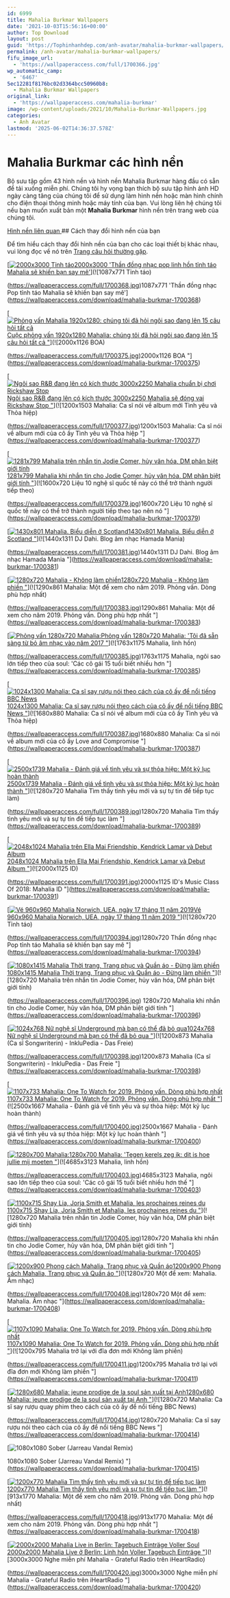 ```yaml
---
id: 6999
title: Mahalia Burkmar Wallpapers
date: '2021-10-03T15:56:16+00:00'
author: Top Download
layout: post
guid: 'https://Tophinhanhdep.com/anh-avatar/mahalia-burkmar-wallpapers/'
permalink: /anh-avatar/mahalia-burkmar-wallpapers/
fifu_image_url:
  - 'https://wallpaperaccess.com/full/1700366.jpg'
wp_automatic_camp:
  - '6467'
5ec12281f8176bc02d3364bcc50960b8:
  - Mahalia Burkmar Wallpapers
original_link:
  - 'https://wallpaperaccess.com/mahalia-burkmar'
image: /wp-content/uploads/2021/10/Mahalia-Burkmar-Wallpapers.jpg
categories:
  - Ảnh Avatar
lastmod: '2025-06-02T14:36:37.578Z'
---
```

# Mahalia Burkmar các hình nền

Bộ sưu tập gồm 43 hình nền và hình nền Mahalia Burkmar hàng đầu có sẵn để tải xuống miễn phí. Chúng tôi hy vọng bạn thích bộ sưu tập hình ảnh HD ngày càng tăng của chúng tôi để sử dụng làm hình nền hoặc màn hình chính cho điện thoại thông minh hoặc máy tính của bạn. Vui lòng liên hệ chúng tôi nếu bạn muốn xuất bản một **Mahalia Burkmar** hình nền trên trang web của chúng tôi.

[Hình nền liên quan ](#related) ## Cách thay đổi hình nền của bạn

Để tìm hiểu cách thay đổi hình nền của bạn cho các loại thiết bị khác nhau, vui lòng đọc về nó trên [Trang câu hỏi thường gặp](https://tophinhanhdep.com/faq/).

  
[[![2000x3000 Tỉnh táo](https://wallpaperaccess.com/full/1700366.jpg)2000x3000 'Thần đồng nhạc pop linh hồn tỉnh táo Mahalia sẽ khiến bạn say mê'](https://wallpaperaccess.com/download/mahalia-burkmar-1700366)](![1087x771 Tỉnh táo)

(https://wallpaperaccess.com/full/1700368.jpg)1087x771 'Thần đồng nhạc Pop tỉnh táo Mahalia sẽ khiến bạn say mê'](https://wallpaperaccess.com/download/mahalia-burkmar-1700368)

[[![Phỏng vấn Mahalia 1920x1280: chúng tôi đã hỏi ngôi sao đang lên 15 câu hỏi tất cả](https://wallpaperaccess.com/full/1700369.jpg)Cuộc phỏng vấn 1920x1280 Mahalia: chúng tôi đã hỏi ngôi sao đang lên 15 câu hỏi tất cả "](https://wallpaperaccess.com/download/mahalia-burkmar-1700369)](![2000x1126 BOA)

(https://wallpaperaccess.com/full/1700375.jpg)2000x1126 BOA "](https://wallpaperaccess.com/download/mahalia-burkmar-1700375)

[[![Ngôi sao R&B đang lên có kích thước 3000x2250 Mahalia chuẩn bị chơi Rickshaw Stop](https://wallpaperaccess.com/full/1700376.jpg)Ngôi sao R&amp;B đang lên có kích thước 3000x2250 Mahalia sẽ đóng vai Rickshaw Stop "](https://wallpaperaccess.com/download/mahalia-burkmar-1700376)](![1200x1503 Mahalia: Ca sĩ nói về album mới Tình yêu và Thỏa hiệp)

(https://wallpaperaccess.com/full/1700377.jpg)1200x1503 Mahalia: Ca sĩ nói về album mới của cô ấy Tình yêu và Thỏa hiệp "](https://wallpaperaccess.com/download/mahalia-burkmar-1700377)

[[![1281x799 Mahalia trên nhắn tin Jodie Comer, hủy văn hóa, DM phân biệt giới tính](https://wallpaperaccess.com/full/1700378.jpg)1281x799 Mahalia khi nhắn tin cho Jodie Comer, hủy văn hóa, DM phân biệt giới tính "](https://wallpaperaccess.com/download/mahalia-burkmar-1700378)](![1600x720 Liệu 10 nghệ sĩ quốc tế này có thể trở thành người tiếp theo)

(https://wallpaperaccess.com/full/1700379.jpg)1600x720 Liệu 10 nghệ sĩ quốc tế này có thể trở thành người tiếp theo tạo nên nó "](https://wallpaperaccess.com/download/mahalia-burkmar-1700379)

[[![1430x801 Mahalia.  Biểu diễn ở Scotland](https://wallpaperaccess.com/full/1700380.jpg)1430x801 Mahalia. Biểu diễn ở Scotland "](https://wallpaperaccess.com/download/mahalia-burkmar-1700380)](![1440x1311 DJ Dahi.  Blog âm nhạc Hamada Mania)

(https://wallpaperaccess.com/full/1700381.jpg)1440x1311 DJ Dahi. Blog âm nhạc Hamada Mania "](https://wallpaperaccess.com/download/mahalia-burkmar-1700381)

[[![1280x720 Mahalia - Không làm phiền](https://wallpaperaccess.com/full/1700382.jpg)1280x720 Mahalia - Không làm phiền "](https://wallpaperaccess.com/download/mahalia-burkmar-1700382)](![1290x861 Mahalia: Một để xem cho năm 2019. Phỏng vấn.  Dòng phù hợp nhất)

(https://wallpaperaccess.com/full/1700383.jpg)1290x861 Mahalia: Một để xem cho năm 2019. Phỏng vấn. Dòng phù hợp nhất "](https://wallpaperaccess.com/download/mahalia-burkmar-1700383)

[[![Phỏng vấn 1280x720 Mahalia: ](https://wallpaperaccess.com/full/1700384.jpg)Phỏng vấn 1280x720 Mahalia: 'Tôi đã sẵn sàng từ bỏ âm nhạc vào năm 2017 "](https://wallpaperaccess.com/download/mahalia-burkmar-1700384)](![1763x1175 Mahalia, linh hồn)

(https://wallpaperaccess.com/full/1700385.jpg)1763x1175 Mahalia, ngôi sao lớn tiếp theo của soul: 'Các cô gái 15 tuổi biết nhiều hơn "](https://wallpaperaccess.com/download/mahalia-burkmar-1700385)

[[![1024x1300 Mahalia: Ca sĩ say rượu nói theo cách của cô ấy để nổi tiếng BBC News](https://wallpaperaccess.com/full/1700386.jpg)1024x1300 Mahalia: Ca sĩ say rượu nói theo cách của cô ấy để nổi tiếng BBC News "](https://wallpaperaccess.com/download/mahalia-burkmar-1700386)](![1680x880 Mahalia: Ca sĩ nói về album mới của cô ấy Tình yêu và Thỏa hiệp)

(https://wallpaperaccess.com/full/1700387.jpg)1680x880 Mahalia: Ca sĩ nói về album mới của cô ấy Love and Compromise "](https://wallpaperaccess.com/download/mahalia-burkmar-1700387)

[[![2500x1739 Mahalia - Đánh giá về tình yêu và sự thỏa hiệp: Một kỷ lục hoàn thành](https://wallpaperaccess.com/full/1700388.jpg)2500x1739 Mahalia - Đánh giá về tình yêu và sự thỏa hiệp: Một kỷ lục hoàn thành "](https://wallpaperaccess.com/download/mahalia-burkmar-1700388)](![1280x720 Mahalia Tìm thấy tình yêu mới và sự tự tin để tiếp tục làm)

(https://wallpaperaccess.com/full/1700389.jpg)1280x720 Mahalia Tìm thấy tình yêu mới và sự tự tin để tiếp tục làm "](https://wallpaperaccess.com/download/mahalia-burkmar-1700389)

[[![2048x1024 Mahalia trên Ella Mai Friendship, Kendrick Lamar và Debut Album](https://wallpaperaccess.com/full/1700390.jpg)2048x1024 Mahalia trên Ella Mai Friendship, Kendrick Lamar và Debut Album "](https://wallpaperaccess.com/download/mahalia-burkmar-1700390)](![2000x1125 ID)

(https://wallpaperaccess.com/full/1700391.jpg)2000x1125 ID's Music Class Of 2018: Mahalia ID "](https://wallpaperaccess.com/download/mahalia-burkmar-1700391)

[[![Vé 960x960 Mahalia Norwich, UEA, ngày 17 tháng 11 năm 2019](https://wallpaperaccess.com/full/1700393.jpg)Vé 960x960 Mahalia Norwich, UEA, ngày 17 tháng 11 năm 2019 "](https://wallpaperaccess.com/download/mahalia-burkmar-1700393)](![1280x720 Tỉnh táo)

(https://wallpaperaccess.com/full/1700394.jpg)1280x720 Thần đồng nhạc Pop tỉnh táo Mahalia sẽ khiến bạn say mê "](https://wallpaperaccess.com/download/mahalia-burkmar-1700394)

[[![1080x1415 Mahalia Thời trang, Trang phục và Quần áo - Đừng làm phiền](https://wallpaperaccess.com/full/1700395.jpg)1080x1415 Mahalia Thời trang, Trang phục và Quần áo - Đừng làm phiền "](https://wallpaperaccess.com/download/mahalia-burkmar-1700395)](![1280x720 Mahalia trên nhắn tin Jodie Comer, hủy văn hóa, DM phân biệt giới tính)

(https://wallpaperaccess.com/full/1700396.jpg) 1280x720 Mahalia khi nhắn tin cho Jodie Comer, hủy văn hóa, DM phân biệt giới tính "](https://wallpaperaccess.com/download/mahalia-burkmar-1700396)

[[![1024x768 Nữ nghệ sĩ Underground mà bạn có thể đã bỏ qua](https://wallpaperaccess.com/full/1700397.jpg)1024x768 Nữ nghệ sĩ Underground mà bạn có thể đã bỏ qua "](https://wallpaperaccess.com/download/mahalia-burkmar-1700397)](![1200x873 Mahalia (Ca sĩ Songwriterin) - InkluPedia - Das Freie)

(https://wallpaperaccess.com/full/1700398.jpg)1200x873 Mahalia (Ca sĩ Songwriterin) - InkluPedia - Das Freie "](https://wallpaperaccess.com/download/mahalia-burkmar-1700398)

[[![1107x733 Mahalia: One To Watch for 2019. Phỏng vấn.  Dòng phù hợp nhất](https://wallpaperaccess.com/full/1700399.jpg)1107x733 Mahalia: One To Watch for 2019. Phỏng vấn. Dòng phù hợp nhất "](https://wallpaperaccess.com/download/mahalia-burkmar-1700399)](![2500x1667 Mahalia - Đánh giá về tình yêu và sự thỏa hiệp: Một kỷ lục hoàn thành)

(https://wallpaperaccess.com/full/1700400.jpg)2500x1667 Mahalia - Đánh giá về tình yêu và sự thỏa hiệp: Một kỷ lục hoàn thành "](https://wallpaperaccess.com/download/mahalia-burkmar-1700400)

[[![1280x700 Mahalia: ](https://wallpaperaccess.com/full/1700401.jpg)1280x700 Mahalia: 'Tegen kerels zeg ik: dit is hoe jullie mij moeten "](https://wallpaperaccess.com/download/mahalia-burkmar-1700401)](![4685x3123 Mahalia, linh hồn)

(https://wallpaperaccess.com/full/1700403.jpg)4685x3123 Mahalia, ngôi sao lớn tiếp theo của soul: 'Các cô gái 15 tuổi biết nhiều hơn thế "](https://wallpaperaccess.com/download/mahalia-burkmar-1700403)

[[![1100x715 Shay Lia, Jorja Smith et Mahalia, les prochaines reines du](https://wallpaperaccess.com/full/1700404.jpg)1100x715 Shay Lia, Jorja Smith et Mahalia, les prochaines reines du "](https://wallpaperaccess.com/download/mahalia-burkmar-1700404)](![1280x720 Mahalia trên nhắn tin Jodie Comer, hủy văn hóa, DM phân biệt giới tính)

(https://wallpaperaccess.com/full/1700405.jpg)1280x720 Mahalia khi nhắn tin cho Jodie Comer, hủy văn hóa, DM phân biệt giới tính "](https://wallpaperaccess.com/download/mahalia-burkmar-1700405)

[[![1200x900 Phong cách Mahalia, Trang phục và Quần áo](https://wallpaperaccess.com/full/1700407.jpg)1200x900 Phong cách Mahalia, Trang phục và Quần áo "](https://wallpaperaccess.com/download/mahalia-burkmar-1700407)](![1280x720 Một để xem: Mahalia.  Âm nhạc)

(https://wallpaperaccess.com/full/1700408.jpg)1280x720 Một để xem: Mahalia. Âm nhạc "](https://wallpaperaccess.com/download/mahalia-burkmar-1700408)

[[![1107x1090 Mahalia: One To Watch for 2019. Phỏng vấn.  Dòng phù hợp nhất](https://wallpaperaccess.com/full/1700410.jpg)1107x1090 Mahalia: One To Watch for 2019. Phỏng vấn. Dòng phù hợp nhất "](https://wallpaperaccess.com/download/mahalia-burkmar-1700410)](![1200x795 Mahalia trở lại với đĩa đơn mới Không làm phiền)

(https://wallpaperaccess.com/full/1700411.jpg)1200x795 Mahalia trở lại với đĩa đơn mới Không làm phiền "](https://wallpaperaccess.com/download/mahalia-burkmar-1700411)

[[![1280x680 Mahalia: jeune prodige de la soul sản xuất tại Anh](https://wallpaperaccess.com/full/1700413.jpg)1280x680 Mahalia: jeune prodige de la soul sản xuất tại Anh "](https://wallpaperaccess.com/download/mahalia-burkmar-1700413)](![1280x720 Mahalia: Ca sĩ say rượu quay phim theo cách của cô ấy để nổi tiếng BBC News)

(https://wallpaperaccess.com/full/1700414.jpg)1280x720 Mahalia: Ca sĩ say rượu nói theo cách của cô ấy để nổi tiếng BBC News "](https://wallpaperaccess.com/download/mahalia-burkmar-1700414)

[![1080x1080 Sober (Jarreau Vandal Remix)](https://wallpaperaccess.com/full/1700415.jpg)

1080x1080 Sober (Jarreau Vandal Remix) "](https://wallpaperaccess.com/download/mahalia-burkmar-1700415)

[[![1200x770 Mahalia Tìm thấy tình yêu mới và sự tự tin để tiếp tục làm](https://wallpaperaccess.com/full/1700416.jpg)1200x770 Mahalia Tìm thấy tình yêu mới và sự tự tin để tiếp tục làm "](https://wallpaperaccess.com/download/mahalia-burkmar-1700416)](![913x1770 Mahalia: Một để xem cho năm 2019. Phỏng vấn.  Dòng phù hợp nhất)

(https://wallpaperaccess.com/full/1700418.jpg)913x1770 Mahalia: Một để xem cho năm 2019. Phỏng vấn. Dòng phù hợp nhất "](https://wallpaperaccess.com/download/mahalia-burkmar-1700418)

[[![2000x2000 Mahalia Live in Berlin: Tagebuch Einträge Voller Soul](https://wallpaperaccess.com/full/1700419.jpg)2000x2000 Mahalia Live ở Berlin: Linh hồn Voller Tagebuch Einträge "](https://wallpaperaccess.com/download/mahalia-burkmar-1700419)](![3000x3000 Nghe miễn phí Mahalia - Grateful Radio trên iHeartRadio)

(https://wallpaperaccess.com/full/1700420.jpg)3000x3000 Nghe miễn phí Mahalia - Grateful Radio trên iHeartRadio "](https://wallpaperaccess.com/download/mahalia-burkmar-1700420)
